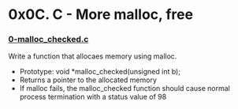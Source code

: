 # 0x0C. C - More malloc, free

### [0-malloc_checked.c]()
Write a function that allocaes memory using malloc.
* Prototype: void \*malloc\_checked(unsigned int b); 
* Returns a pointer to the allocated memory
* If malloc fails, the malloc_checked function should cause normal process termination with a status value of 98
